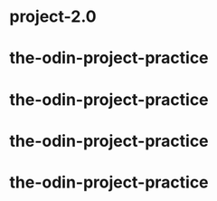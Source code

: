 # project-2.0
# the-odin-project-practice
# the-odin-project-practice
# the-odin-project-practice
# the-odin-project-practice
